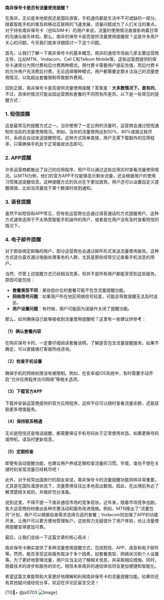 **南非保号卡是否有流量使用提醒？**

在南非，无论是本地居民还是国际游客，手机通讯都是生活中不可或缺的一部分。随着智能手机的普及和移动互联网的飞速发展，流量问题成为了人们关注的重点。对于持有南非保号卡（也叫SIM卡）的用户来说，流量的使用情况直接影响着日常的沟通与娱乐体验。那么，南非的保号卡是否提供流量使用提醒呢？这是许多用户关心的问题。今天我们就来详细探讨一下这个问题。

首先，让我们了解一下南非保号卡的基本概念。南非的通信市场由几家主要运营商主导，比如MTN、Vodacom、Cell C和Telkom Mobile等。这些运营商提供的保号卡通常分为预付费和后付费两种模式。预付费卡需要用户提前充值，而后付费卡则允许用户先消费后付费。无论选择哪种模式，用户都需要定期关注自己的流量使用情况，以免超出套餐限制导致额外费用。

回到正题，南非保号卡是否提供流量使用提醒？答案是：**大多数情况下，是有的**。不过，具体的情况可能会因运营商和套餐的不同而有所差异。以下是一些常见的提醒方式：

### 1. **短信提醒**
这是最常见的提醒方式之一。当你使用了一定比例的流量时，运营商会通过短信通知你当前的流量使用情况。例如，当你的流量使用达到50%、80%或接近耗尽时，系统会自动发送提醒短信。这种方式简单直接，用户无需下载额外的应用程序，只需确保手机处于正常接收状态即可。

### 2. **APP提醒**
许多运营商都推出了自己的应用程序，用户可以通过这些应用实时查看流量使用情况。以MTN为例，他们的官方APP不仅能够显示剩余流量，还会根据用户的使用习惯推送提醒信息。这种提醒方式的优点在于更加直观，用户还可以设置自定义提醒阈值，比如当流量低于某个数值时收到通知。

### 3. **语音提醒**
虽然不如短信和APP常见，但有些运营商也会通过语音通话的方式提醒用户。这种方式通常适用于不太熟悉智能手机操作的用户，或者是在用户没有及时查看短信的情况下。

### 4. **电子邮件提醒**
对于那些绑定邮箱的用户，部分运营商也会通过邮件形式发送流量使用报告。这种方式适合喜欢通过电脑处理事务的人群，尤其是那些经常忘记查看手机消息的用户。

当然，尽管上述提醒方式已经相当完善，但并不是所有用户都能享受到这些服务。原因可能包括：

- **套餐类型不同**：某些低价位的套餐可能不包含流量提醒功能。
- **网络信号问题**：如果用户所在地区网络信号较差，可能会导致提醒无法及时送达。
- **用户设置问题**：有时候，用户可能因为误操作关闭了提醒功能。

那么，如何确保自己能够接收到流量使用提醒呢？这里有一些建议供参考：

#### （1）确认套餐内容
在购买保号卡时，一定要仔细阅读套餐说明，了解是否包含流量提醒服务。如果不确定，可以直接拨打客服热线咨询。

#### （2）检查手机设置
确保手机的网络权限没有被限制。例如，在安卓或iOS系统中，有时需要手动开启“允许应用程序访问网络”等相关选项。

#### （3）下载官方APP
下载并安装运营商提供的官方应用程序，这样不仅可以随时查看流量余额，还能获取更多增值服务。

#### （4）保持联系畅通
无论是短信还是电话提醒，都需要保证手机号码处于正常使用状态。如果更换号码或停机，请及时更新信息。

#### （5）定期检查
即使有自动提醒功能，也建议用户养成定期检查流量的习惯。毕竟，谁也不想在关键时刻发现流量已经耗尽吧！

此外，对于经常出国旅行的朋友来说，南非保号卡的流量提醒功能同样非常重要。尤其是在国际漫游状态下，流量费用往往比本地高出数倍。因此，在出境前务必了解清楚相关规则，并做好充分准备。

说到这里，不得不提一下南非通信市场的竞争现状。近年来，随着市场竞争加剧，各大运营商纷纷推出各种优惠活动和服务改进措施。例如，MTN推出了“流量包月”计划，用户可以根据自身需求选择合适的套餐；Vodacom则加强了APP的功能开发，让用户可以更方便地管理账户。这些努力无疑提升了用户体验，也让流量使用提醒变得更加可靠。

最后，让我们总结一下这篇文章的核心观点：

南非保号卡确实提供了多种流量使用提醒方式，包括短信、APP、语音和电子邮件等。然而，能否享受这些服务取决于多个因素，如套餐类型、网络状况和个人设置等。为了更好地管理流量，用户应当主动了解相关信息，并采取相应措施。同时，随着技术的进步和服务的优化，相信未来南非的通信体验将会更加便捷和智能化。

希望这篇文章能帮助大家更好地理解和利用南非保号卡的流量提醒功能。如果你还有其他疑问或经验分享，欢迎在评论区留言交流！

[TG💪+ @jx0703 ![Image](https://github.com/user-attachments/assets/dbca1d08-cadb-493c-b0ec-ad6f7a83f270)]